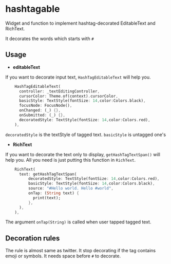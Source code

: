 # hashtagable

Widget and function to implement hashtag-decorated EditableText and RichText.

It decorates the words which starts with `#`

## Usage

- **editableText**

If you want to decorate input text, `HashTagEditableText` will help you.
```dart
    HashTagEditableText(
      controller: _textEditingController,
      cursorColor: Theme.of(context).cursorColor,
      basicStyle: TextStyle(fontSize: 14,color:Colors.black),
      focusNode: FocusNode(),
      onChanged: (_) {},
      onSubmitted: (_) {},
      decoratedStyle: TextStyle(fontSize: 14,color:Colors.red),
    ),
```
`decoratedStyle` is the textStyle of tagged text. `basicStyle` is untagged one's

- **RichText**

If you want to decorate the text only to display, `getHashTagTextSpan()` will help you.
All you need is just putting this function in `RichText`.
```dart
    RichText(
      text: getHashTagTextSpan(
          decoratedStyle: TextStyle(fontSize: 14,color:Colors.red),
          basicStyle: TextStyle(fontSize: 14,color:Colors.black),
          source: "#Hello world. Hello #world",
          onTap: (String text) {
            print(text);
          },
      ),
    ),
```
The argument `onTap(String)` is called when user tapped tagged text.

## Decoration rules

The rule is almost same as twitter. It stop decorating if the tag contains emoji or symbols.
It needs space before `#` to decorate.



